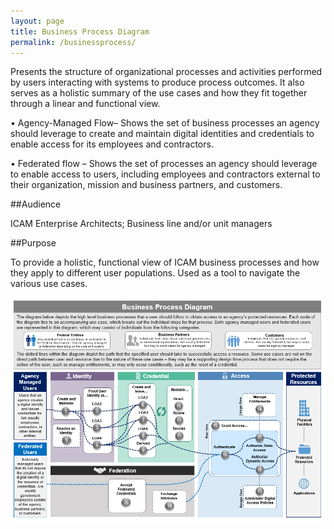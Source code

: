 ```yaml
---
layout: page
title: Business Process Diagram
permalink: /businessprocess/
---
```

Presents the structure of organizational processes and activities performed by users interacting with systems to produce process outcomes. It also serves as a holistic summary of the use cases and how they fit together through a linear and functional view.

•	Agency-Managed Flow– Shows the set of business processes an agency should leverage to create and maintain digital identities and credentials to enable access for its employees and contractors. 

•	Federated flow – Shows the set of processes an agency should leverage to enable access to users, including employees and contractors external to their organization, mission and business partners, and customers.

##Audience

ICAM Enterprise Architects; Business line and/or unit managers


##Purpose

To provide a holistic, functional view of ICAM business processes and how they apply to different user populations. Used as a tool to navigate the various use cases.

![Image of Business Process Diagram](../img/BusinessProcessDiagram.png)
